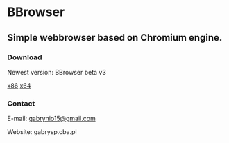 # BBrowser

## Simple webbrowser based on Chromium engine.

### Download

Newest version: BBrowser beta v3

[x86](http://gabrysp.bplaced.net/Projekty_skompilowane/BBrowser32_beta3.rar)
[x64](http://gabrysp.bplaced.net/Projekty_skompilowane/BBrowser64_beta3.rar)

### Contact

E-mail: gabrynio15@gmail.com

Website: gabrysp.cba.pl
